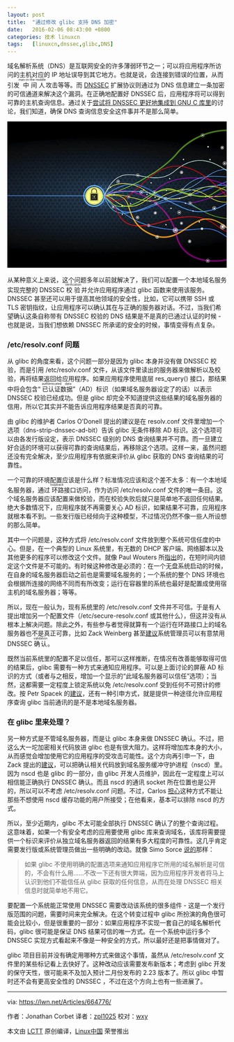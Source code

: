 ```yaml
---
layout: post
title:	"通过修改 glibc 支持 DNS 加密"
date:	2016-02-06 08:43:00 +0800 
categories:	技术 linuxcn 
tags:	[linuxcn,dnssec,glibc,DNS]
---
```



域名解析系统（DNS）是互联网安全的许多薄弱环节之一；可以将应用程序所访问的主机对应的 IP 地址误导到其它地方。也就是说，会连接到错误的位置，从而引发<ruby> 中间人 <rp>  （ </rp> <rt>  man-in-the-middle </rt> <rp>  ） </rp></ruby>攻击等等。而 [DNSSEC](https://en.wikipedia.org/wiki/Domain_Name_System_Security_Extensions) 扩展协议则通过为 DNS 信息建立一条加密的可信通道来解决这个漏洞。在正确地配置好 DNSSEC 后，应用程序将可以得到可靠的主机查询信息。通过关于[尝试将 DNSSEC 更好地集成到 GNU C 库里](http://lwn.net/Articles/664790/)的讨论，我们知道，确保 DNS 查询信息安全这件事并不是那么简单。


![](/Asserts/Images/album/201602/05/214955zjzfpkspm005pssz.jpg)


从某种意义上来说，这个问题多年以前就解决了，我们可以配置一个本地域名服务实现完整的 DNSSEC <ruby> 校验 <rp>  （ </rp> <rt>  verification </rt> <rp>  ） </rp></ruby>并允许应用程序通过 glibc 函数来使用该服务。DNSSEC 甚至还可以用于提高其他领域的安全性，比如，它可以携带 SSH 或 TLS 密钥指纹，让应用程序可以确认其在与正确的服务器对话。不过，当我们希望确认这条自称带有 DNSSEC 校验的 DNS 结果是不是真的已通过认证的时候 - 也就是说，当我们想依赖 DNSSEC 所承诺的安全的时候，事情变得有点复杂。


### /etc/resolv.conf 问题


从 glibc 的角度来看，这个问题一部分是因为 glibc 本身并没有做 DNSSEC 校验，而是引用 /etc/resolv.conf 文件，从该文件里读出的服务器来做解析以及校验，再将结果返回给应用程序。如果应用程序使用底层 res\_query() 接口，那结果中将会包含“<ruby> 已认证数据 <rp>  （ </rp> <rt>  authenticated data </rt> <rp>  ） </rp></ruby>”（AD）标识（如果域名服务器设定了的话）以表示 DNSSEC 校验已经成功。但是 glibc 却完全不知道提供这些结果的域名服务器的信用，所以它其实并不能告诉应用程序结果是否真的可靠。


由 glibc 的维护者 Carlos O'Donell 提出的建议是在 resolv.conf 文件里增加一个选项（dns-strip-dnssec-ad-bit）告诉 glibc 无条件移除 AD 标识。这个选项可以由各发行版设定，表示 DNSSEC 级别的 DNS 查询结果并不可靠。而一旦建立好合适的环境可以获得可靠的查询结果后，再移除这个选项。这样一来，虽然问题还没有完全解决，至少应用程序有依据来评价从 glibc 获取的 DNS 查询结果的可靠性。


一个可靠的环境配置应该是什么样？标准情况应该和这个差不太多：有一个本地域名服务器，通过<ruby> 环路 <rp>  （ </rp> <rt>  loopback </rt> <rp>  ） </rp></ruby>接口访问，作为访问 /etc/resolv.conf 文件的唯一条目。这个域名服务器应该配置来做校验，而在校验失败后就只是简单地不返回任何结果。绝大多数情况下，应用程序就不再需要关心 AD 标识，如果结果不可靠，应用程序就根本看不到。一些发行版已经倾向于这种模型，不过情况仍然不像一些人所设想的那么简单。


其中一个问题是，这种方式将 /etc/resolv.conf 文件放到整个系统可信任度的中心。但是，在一个典型的 Linux 系统里，有无数的 DHCP 客户端、网络脚本以及其他更多的程序可以修改这个文件。就像 Paul Wouters 所[指出](http://lwn.net/Articles/664794/)的，在短时间内锁定这个文件是不可能的。有时候这种修改是必须的：在一个无盘系统启动的时候，在自身的域名服务器启动之前也是需要域名服务的；一个系统的整个 DNS 环境也会根据所连接的网络不同而有所改变；运行在容器里的系统也最好是配置成使用宿主机的域名服务器；等等。


所以，现在一般认为，现有系统里的 /etc/resolv.conf 文件并不可信。于是有人提出增加另一个配置文件（/etc/secure-resolv.conf 或其他什么），但这并没有从根本上解决问题。除此之外，有些参与者觉得就算有一个运行在环路接口上的域名服务器也不是真正可靠，比如 Zack Weinberg 甚至[建议](http://lwn.net/Articles/664782/)系统管理员可以有意禁用 DNSSEC <ruby> 确认 <rp>  （ </rp> <rt>  validation </rt> <rp>  ） </rp></ruby>。


既然当前系统里的配置不足以信任，那可以这样推断，在情况有改善能够取得可信的结果后，glibc 需要有一种方式来通知应用程序。可以是上面讨论的屏蔽 AD 标识的方式（或者与之相反，增加一个显示的“此域名服务器可以信任”选项）；当然，这都需要一定程度上锁定系统以免 /etc/resolv.conf 受到任何不可预计的修改。按 Petr Spacek 的[建议](http://lwn.net/Articles/664784/)，还有一种引申方式，就是提供一种途径允许应用程序查询 glibc 当前通讯的是不是本地域名服务器。


### 在 glibc 里来处理？


另一种方式是不管域名服务器，而是让 glibc 本身来做 DNSSEC 确认。不过，把这么大一坨加密相关代码放进 glibc 也是有很大阻力。这样将增加库本身的大小，从而感觉会增加使用它的应用程序的受攻击可能性。这个方向再引申一下，由 Zack 提出的[建议](http://lwn.net/Articles/664796/)，可以把确认相关代码放到域名服务缓冲守护进程（nscd）里。因为 nscd 也是 glibc 的一部分，由 glibc 开发人员维护，因此在一定程度上可以相信能正确执行 DNSSEC 确认。而且 nscd 的通讯 socket 所在位置也是公开的，所以可以不考虑 /etc/resolv.conf 问题。不过，Carlos [担心](http://lwn.net/Articles/664786/)这种方式不能让那些不想使用 nscd 缓存功能的用户所接受；在他看来，基本可以排除 nscd 的方式。


所以，至少近期内，glibc 不太可能全部执行 DNSSEC 确认了的整个查询过程。这意味着，如果一个有安全考虑的应用要使用 glibc 库来查询域名，该库将需要提供一个标识来评价从独立域名服务器返回的结果有多大程度的可靠性。这几乎肯定需要发行版或系统管理员做出一些明确的改动。就像 Simo Sorce [说的](http://lwn.net/Articles/664787/)那样：



> 
> 如果 glibc 不使用明确的配置选项来通知应用程序它所用的域名解析是可信的，不会有什么用……不改一下还有很大弊端，因为应用程序开发者将马上认识到他们不能信任从 glibc 获取的任何信息，从而在处理 DNSSEC 相关信息时就简单地不用它。
> 
> 
> 


要配置一个系统能正常使用 DNSSEC 需要改动该系统的很多组件 - 这是一个发行版范围的问题，需要时间来完全解决。在这个转变过程中 glibc 所扮演的角色很可能会比较小，但是很重要的一部分：如果应用程序不实现一套自己的域名解析代码，glibc 很可能是保证 DNS 结果可信的唯一方式。在一个系统中运行多个 DNSSEC 实现方式看起来不像是一种安全的方式，所以最好还是把事情做对了。


glibc 项目目前并没有确定用哪种方式来做这个事情，虽然从 /etc/resolv.conf 文件里的某些标记看上去快好了。这种改动应该需要发布新版本；考虑到 glibc 开发的保守天性，很可能来不及加入预计二月份发布的 2.23 版本了。所以 glibc 中暂时还不会有更高安全性的 DNSSEC ，不过在这个方向上也有一些进展了。




---


via: <https://lwn.net/Articles/664776/>


作者：Jonathan Corbet 译者：[zpl1025](https://github.com/zpl1025) 校对：[wxy](https://github.com/wxy)


本文由 [LCTT](https://github.com/LCTT/TranslateProject) 原创编译，[Linux中国](https://linux.cn/) 荣誉推出

